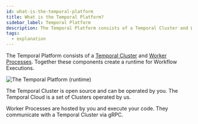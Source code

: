```yaml
---
id: what-is-the-temporal-platform
title: What is the Temporal Platform?
sidebar_label: Temporal Platform
description: The Temporal Platform consists of a Temporal Cluster and Worker Processes.
tags:
  - explanation
---
```


The Temporal Platform consists of a [Temporal Cluster](/concepts/what-is-a-temporal-cluster) and [Worker Processes](/concepts/what-is-a-worker-process).
Together these components create a runtime for Workflow Executions.

![The Temporal Platform (runtime)](/diagrams/temporal-platform-simple.svg)

The Temporal Cluster is open source and can be operated by you.
The Temporal Cloud is a set of Clusters operated by us.

Worker Processes are hosted by you and execute your code.
They communicate with a Temporal Cluster via gRPC.
